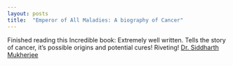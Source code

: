 ```yaml
---
layout: posts
title:  "Emperor of All Maladies: A biography of Cancer"
---
```

Finished reading this Incredible book: Extremely well written. Tells the story of cancer, it’s possible origins and potential cures! Riveting!
[Dr. Siddharth Mukherjee ](https://www.amazon.com/Emperor-All-Maladies-Biography-Cancer/dp/1439170916)
